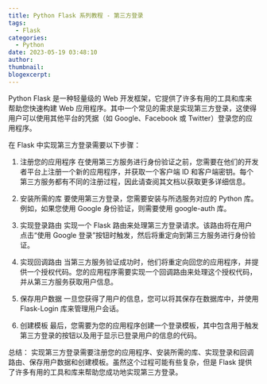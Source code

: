 ```yaml
---
title: Python Flask 系列教程 - 第三方登录
tags:
  - Flask
categories:
  - Python
date: 2023-05-19 03:48:10
author:
thumbnail:
blogexcerpt:
---
```

Python Flask 是一种轻量级的 Web 开发框架，它提供了许多有用的工具和库来帮助您快速构建 Web 应用程序。其中一个常见的需求是实现第三方登录，这使得用户可以使用其他平台的凭据（如 Google、Facebook 或 Twitter）登录您的应用程序。

在 Flask 中实现第三方登录需要以下步骤：

1. 注册您的应用程序
在使用第三方服务进行身份验证之前，您需要在他们的开发者平台上注册一个新的应用程序，并获取一个客户端 ID 和客户端密钥。每个第三方服务都有不同的注册过程，因此请查阅其文档以获取更多详细信息。

2. 安装所需的库
要使用第三方登录，您需要安装与所选服务对应的 Python 库。例如，如果您使用 Google 身份验证，则需要使用 google-auth 库。

3. 实现登录路由
实现一个 Flask 路由来处理第三方登录请求。该路由将在用户点击“使用 Google 登录”按钮时触发，然后将重定向到第三方服务进行身份验证。

4. 实现回调路由
当第三方服务验证成功时，他们将重定向回您的应用程序，并提供一个授权代码。您的应用程序需要实现一个回调路由来处理这个授权代码，并从第三方服务获取用户信息。

5. 保存用户数据
一旦您获得了用户的信息，您可以将其保存在数据库中，并使用 Flask-Login 库来管理用户会话。

6. 创建模板
最后，您需要为您的应用程序创建一个登录模板，其中包含用于触发第三方登录的按钮以及用于显示已登录用户的信息的代码。

总结：
实现第三方登录需要注册您的应用程序、安装所需的库、实现登录和回调路由、保存用户数据和创建模板。虽然这个过程可能有些复杂，但是 Flask 提供了许多有用的工具和库来帮助您成功地实现第三方登录。
